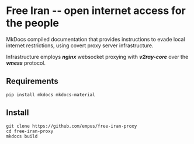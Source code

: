 # Free Iran -- open internet access for the people

MkDocs compiled documentation that provides instructions to evade local internet restrictions, using covert proxy server infrastructure.

Infrastructure employs ***nginx*** websocket proxying with ***v2ray-core*** over the ***vmess*** protocol.

## Requirements

```pip install mkdocs mkdocs-material```

## Install

```
git clone https://github.com/empus/free-iran-proxy
cd free-iran-proxy
mkdocs build
```
